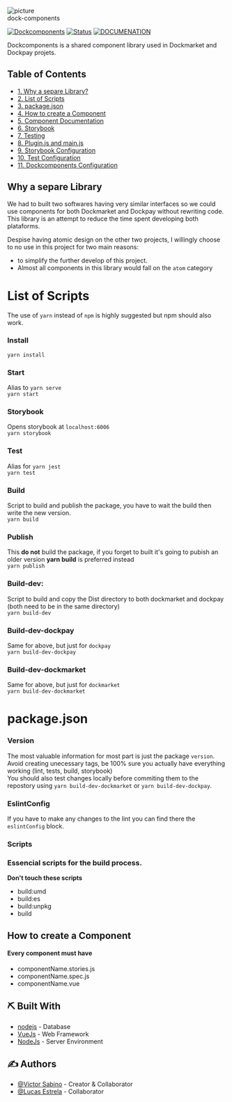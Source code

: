 ![picture](https://testing.dockpay.com.br/img/logoFullWhite.5fbdab85.svg)  
dock-components

[![Dockcomponents](https://img.shields.io/badge/dockmarket-name-orange.svg)](https://www.dockmarket.com.br)
[![Status](https://img.shields.io/badge/status-active-success.svg)]()
[![DOCUMENATION](https://img.shields.io/badge/documentation-blue.svg)](LICENSE.md)

</div>

Dockcomponents is a shared component library used in Dockmarket and Dockpay projets.

## Table of Contents

- [1. Why a separe Library?](#why)
- [2. List of Scripts](#scripts)
- [3. package.json](#how)
- [4. How to create a Component](#create_component)
- [5. Component Documentation](#documentation)
- [6. Storybook](#storybook)
- [7. Testing](#testing)
- [8. Plugin.js and main.js](#plugin_main)
- [9. Storybook Configuration](#storybook_config)
- [10. Test Configuration](#test_config)
- [11. Dockcomponents Configuration](#dock_cofig)

## Why a separe Library

We had to built two softwares having very similar interfaces so we could use components for both Dockmarket and Dockpay without rewriting code.
This library is an attempt to reduce the time spent developing both plataforms.

Despise having atomic design on the other two projects, I willingly choose to no use in this project for two main reasons:
- to simplify the further develop of this project.
- Almost all components in this library would fall on the `atom` category
# List of Scripts
The use of `yarn` instead of `npm` is highly suggested but npm should also work.

### Install
``` yarn install ```  
### Start
Alias to `yarn serve`  
``` yarn start ```
### Storybook  
Opens storybook at `localhost:6006`    
``` yarn storybook ```
### Test  
Alias for `yarn jest`  
``` yarn test ```
### Build
Script to build and publish the package, you have to wait the build then write the new version.  
``` yarn build ```
### Publish  
This **do not** build the package, if you forget to built it's going to pubish an older version **yarn build** is preferred instead  
``` yarn publish ```
### Build-dev:  
Script to build and copy the Dist directory to both dockmarket and dockpay (both need to be in the same directory)  
``` yarn build-dev ```
### Build-dev-dockpay  
Same for above, but just for `dockpay`  
``` yarn build-dev-dockpay ```
### Build-dev-dockmarket  
Same for above, but just for `dockmarket`  
``` yarn build-dev-dockmarket ```

# package.json
### Version
The most valuable information for most part is just the package `version`. Avoid creating unecessary tags, be 100% sure you actually have everything working (lint, tests, build, storybook)  
You should also test changes locally before commiting them to the repostory using `yarn build-dev-dockmarket` or `yarn build-dev-dockpay`.

### EslintConfig
If you have to make any changes to the lint you can find there the `eslintConfig` block.

### Scripts
### Essencial scripts for the build process.
**Don't touch these scripts**  
- build:umd  
- build:es  
- build:unpkg  
- build  


## How to create a Component
#### Every component must have
- componentName.stories.js
- componentName.spec.js
- componentName.vue

 



## ⛏️ Built With

- [nodejs](https://www.mongodb.com/) - Database
- [VueJs](https://vuejs.org/) - Web Framework
- [NodeJs](https://nodejs.org/en/) - Server Environment

## ✍️ Authors

- [@Victor Sabino](https://github.com/vsabino) - Creator & Collaborator
- [@Lucas Estrela](https://github.com/lucasestrela) - Collaborator